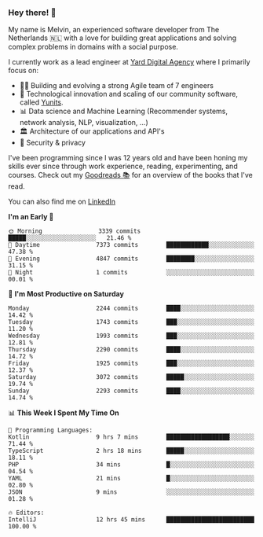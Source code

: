 ### Hey there! 👋

My name is Melvin, an experienced software developer from The Netherlands 🇳🇱 with a love for building great applications and solving complex problems in domains with a social purpose. 

I currently work as a lead engineer at [Yard Digital Agency](https://github.com/yardinternet) where I primarily focus on:

* 👏🏼 Building and evolving a strong Agile team of 7 engineers
* 🚀 Technological innovation and scaling of our community software, called [Yunits](https://www.yunits.com/).
* 📊 Data science and Machine Learning (Recommender systems, network analysis, NLP, visualization, ...)
* 🏛 Architecture of our applications and API's
* 🔐 Security & privacy

I've been programming since I was 12 years old and have been honing my skills ever since through work experience, reading, experimenting, and courses.
Check out my [Goodreads 📚](https://goodreads.com/melvinkoopmans) for an overview of the books that I've read. 

You can also find me on [LinkedIn](https://www.linkedin.com/in/melvinkoopmans)

<!--START_SECTION:waka-->
**I'm an Early 🐤** 

```text
🌞 Morning                3339 commits        █████░░░░░░░░░░░░░░░░░░░░   21.46 % 
🌆 Daytime                7373 commits        ████████████░░░░░░░░░░░░░   47.38 % 
🌃 Evening                4847 commits        ████████░░░░░░░░░░░░░░░░░   31.15 % 
🌙 Night                  1 commits           ░░░░░░░░░░░░░░░░░░░░░░░░░   00.01 % 
```
📅 **I'm Most Productive on Saturday** 

```text
Monday                   2244 commits        ████░░░░░░░░░░░░░░░░░░░░░   14.42 % 
Tuesday                  1743 commits        ███░░░░░░░░░░░░░░░░░░░░░░   11.20 % 
Wednesday                1993 commits        ███░░░░░░░░░░░░░░░░░░░░░░   12.81 % 
Thursday                 2290 commits        ████░░░░░░░░░░░░░░░░░░░░░   14.72 % 
Friday                   1925 commits        ███░░░░░░░░░░░░░░░░░░░░░░   12.37 % 
Saturday                 3072 commits        █████░░░░░░░░░░░░░░░░░░░░   19.74 % 
Sunday                   2293 commits        ████░░░░░░░░░░░░░░░░░░░░░   14.74 % 
```


📊 **This Week I Spent My Time On** 

```text
💬 Programming Languages: 
Kotlin                   9 hrs 7 mins        ██████████████████░░░░░░░   71.44 % 
TypeScript               2 hrs 18 mins       █████░░░░░░░░░░░░░░░░░░░░   18.11 % 
PHP                      34 mins             █░░░░░░░░░░░░░░░░░░░░░░░░   04.54 % 
YAML                     21 mins             █░░░░░░░░░░░░░░░░░░░░░░░░   02.80 % 
JSON                     9 mins              ░░░░░░░░░░░░░░░░░░░░░░░░░   01.28 % 

🔥 Editors: 
IntelliJ                 12 hrs 45 mins      █████████████████████████   100.00 % 
```


<!--END_SECTION:waka-->
